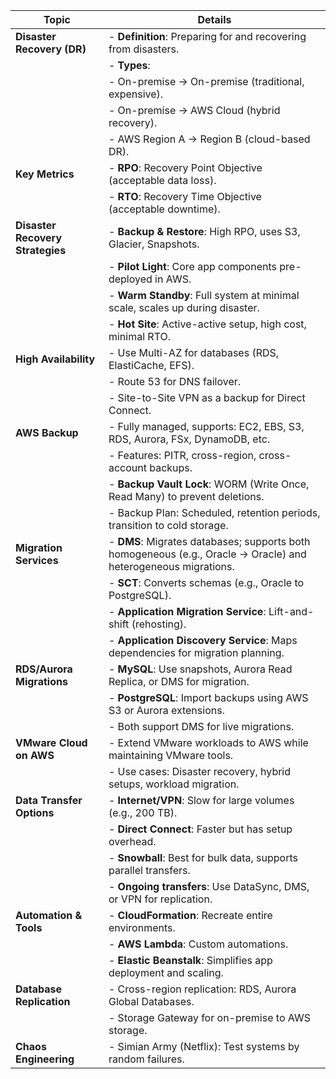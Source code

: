 | **Topic**                        | **Details**                                                                                                    |
| -------------------------------- | -------------------------------------------------------------------------------------------------------------- |
| **Disaster Recovery (DR)**       | - **Definition**: Preparing for and recovering from disasters.                                                 |
|                                  | - **Types**:                                                                                                   |
|                                  | - On-premise → On-premise (traditional, expensive).                                                            |
|                                  | - On-premise → AWS Cloud (hybrid recovery).                                                                    |
|                                  | - AWS Region A → Region B (cloud-based DR).                                                                    |
| **Key Metrics**                  | - **RPO**: Recovery Point Objective (acceptable data loss).                                                    |
|                                  | - **RTO**: Recovery Time Objective (acceptable downtime).                                                      |
| **Disaster Recovery Strategies** | - **Backup & Restore**: High RPO, uses S3, Glacier, Snapshots.                                                 |
|                                  | - **Pilot Light**: Core app components pre-deployed in AWS.                                                    |
|                                  | - **Warm Standby**: Full system at minimal scale, scales up during disaster.                                   |
|                                  | - **Hot Site**: Active-active setup, high cost, minimal RTO.                                                   |
| **High Availability**            | - Use Multi-AZ for databases (RDS, ElastiCache, EFS).                                                          |
|                                  | - Route 53 for DNS failover.                                                                                   |
|                                  | - Site-to-Site VPN as a backup for Direct Connect.                                                             |
| **AWS Backup**                   | - Fully managed, supports: EC2, EBS, S3, RDS, Aurora, FSx, DynamoDB, etc.                                      |
|                                  | - Features: PITR, cross-region, cross-account backups.                                                         |
|                                  | - **Backup Vault Lock**: WORM (Write Once, Read Many) to prevent deletions.                                    |
|                                  | - Backup Plan: Scheduled, retention periods, transition to cold storage.                                       |
| **Migration Services**           | - **DMS**: Migrates databases; supports both homogeneous (e.g., Oracle → Oracle) and heterogeneous migrations. |
|                                  | - **SCT**: Converts schemas (e.g., Oracle to PostgreSQL).                                                      |
|                                  | - **Application Migration Service**: Lift-and-shift (rehosting).                                               |
|                                  | - **Application Discovery Service**: Maps dependencies for migration planning.                                 |
| **RDS/Aurora Migrations**        | - **MySQL**: Use snapshots, Aurora Read Replica, or DMS for migration.                                         |
|                                  | - **PostgreSQL**: Import backups using AWS S3 or Aurora extensions.                                            |
|                                  | - Both support DMS for live migrations.                                                                        |
| **VMware Cloud on AWS**          | - Extend VMware workloads to AWS while maintaining VMware tools.                                               |
|                                  | - Use cases: Disaster recovery, hybrid setups, workload migration.                                             |
| **Data Transfer Options**        | - **Internet/VPN**: Slow for large volumes (e.g., 200 TB).                                                     |
|                                  | - **Direct Connect**: Faster but has setup overhead.                                                           |
|                                  | - **Snowball**: Best for bulk data, supports parallel transfers.                                               |
|                                  | - **Ongoing transfers**: Use DataSync, DMS, or VPN for replication.                                            |
| **Automation & Tools**           | - **CloudFormation**: Recreate entire environments.                                                            |
|                                  | - **AWS Lambda**: Custom automations.                                                                          |
|                                  | - **Elastic Beanstalk**: Simplifies app deployment and scaling.                                                |
| **Database Replication**         | - Cross-region replication: RDS, Aurora Global Databases.                                                      |
|                                  | - Storage Gateway for on-premise to AWS storage.                                                               |
| **Chaos Engineering**            | - Simian Army (Netflix): Test systems by random failures.                                                      |
